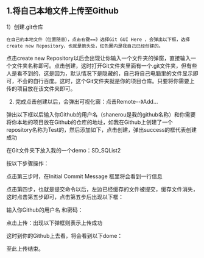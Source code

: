 ## 1.将自己本地文件上传至Github

1）创建.git仓库 

    在自己的本地文件（位置随意），点击右键==》选择Git GUI Here ，会弹出以下框，选择create new Repository，也就是箭头处，红色圈内是我自己已经创建的。

点击create new Repository以后会出现让你输入一个文件夹的弹窗，直接输入一个文件夹名称即可。点击创建，这时打开Git文件夹里面有一个.git文件夹，但有些人是看不到的，这是因为，默认情况下是隐藏的，自己将自己电脑里的文件显示即可，不会的自行百度。这时，这个Git文件夹就是你的项目仓库。只要将你需要上传的项目放在该文件夹即可。





2) 完成点击创建以后，会弹出可视化窗：点击Remote--》Add...



弹出以下框以后输入你Github的用户名（shanerou是我的github名称）和你需要将你本地的项目放在Github的仓库的地址，如我在Github上创建了一个repository名称为Test的，然后添加如下，点击创建，弹出success的框代表创建成功





在Git文件夹下放入我的一个demo：SD_SQList2



按以下步骤操作：



点击第三步时，在Initial Commit Message 框里将会看到一行信息

点击第四步，也就是提交命令以后，左边已经缓存的文件被提交，缓存文件消失，这时点击第五步即可，点击第五步后出现以下框：



输入你Github的用户名 和密码：





点击上传：出现以下弹框则表示上传成功





这时到你的Github上去看，将会看到以下dome：



至此上传结束。
